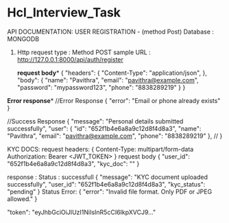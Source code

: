 # Hcl_Interview_Task

API DOCUMENTATION:
USER REGISTRATION - (method Post) 
Database : MONGODB

1. Http request type : Method POST
   sample URL : http://127.0.0.1:8000/api/auth/register
   
   ****request body*****
   {
    "headers":
   {
      "Content-Type": "application/json",
   },
  "body":
{
  "name": "Pavithra",
  "email": "pavithra@example.com",
  "password": "mypassword123",
  "phone": "8838289219"
}
}

****Error response*****
//Error Response
{
  "error": "Email or phone already exists"
}

//Success Response
{
  "message": "Personal details submitted successfully",
  "user": {
    "id": "652f1b4e6a8a9c12d8f4d8a3",
    "name": "Pavithra",
    "email": "pavithra@example.com",
    "phone": "8838289219"
  },
  //
}

KYC DOCS:
request headers:
{
Content-Type: multipart/form-data
Authorization: Bearer <JWT_TOKEN>
}
request body
{
  "user_id": "652f1b4e6a8a9c12d8f4d8a3",
  "kyc_doc": "<binary file data>"
}

response :
Status : successfull
{
  "message": "KYC document uploaded successfully",
  "user_id": "652f1b4e6a8a9c12d8f4d8a3",
  "kyc_status": "pending"
}
Status Error:
{
  "error": "Invalid file format. Only PDF or JPEG allowed."
}

















 "token": "eyJhbGciOiJIUzI1NiIsInR5cCI6IkpXVCJ9..."









   




